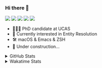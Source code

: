 ### Hi there 👋

[![](https://img.shields.io/badge/-Email-325180?logo=maildotru&logoColor=white&style=flat-square)](mailto:wang@tianshu.me)
[![](https://img.shields.io/badge/-GitHub-black?logo=GitHub&style=flat-square)](https://github.com/tshu-w)
[![](https://img.shields.io/badge/-Telegram-26a5e4?labelColor=fafafa&logo=telegram&style=flat-square)](https://t.me/tshu_w) 
[![](https://img.shields.io/badge/-Twitter-1da1f2?logo=Twitter&logoColor=white&style=flat-square)](https://twitter.com/tshu_w)
[![](https://komarev.com/ghpvc/?username=tshu-w&color=blueviolet&style=flat-square)]()



- 🧑🏻‍🎓 PhD candidate at UCAS
- 🔭 Currently interested in Entity Resolution
- 🛠 macOS & Emacs & ZSH
- 🚧 Under construction...

<details>

<summary>GitHub Stats</summary>

![Tianshu's GitHub stats](https://github-readme-stats.vercel.app/api?username=tshu-w&show_icons=true&theme=buefy&count_private=true)
  
</details>


<details>
  <summary>Wakatime Stats</summary>

  Currently, files accessed by tramp cannot be tracked by wakatime, see https://github.com/wakatime/wakatime-mode/issues/27
  <br>
  
<!--START_SECTION:waka-->
**I'm an Early 🐤** 

```text
🌞 Morning    27 commits     ██░░░░░░░░░░░░░░░░░░░░░░░   10.47% 
🌆 Daytime    128 commits    ████████████░░░░░░░░░░░░░   49.61% 
🌃 Evening    97 commits     █████████░░░░░░░░░░░░░░░░   37.6% 
🌙 Night      6 commits      ░░░░░░░░░░░░░░░░░░░░░░░░░   2.33%

```
📅 **I'm Most Productive on Saturday** 

```text
Monday       49 commits     ████░░░░░░░░░░░░░░░░░░░░░   18.99% 
Tuesday      52 commits     █████░░░░░░░░░░░░░░░░░░░░   20.16% 
Wednesday    24 commits     ██░░░░░░░░░░░░░░░░░░░░░░░   9.3% 
Thursday     15 commits     █░░░░░░░░░░░░░░░░░░░░░░░░   5.81% 
Friday       19 commits     █░░░░░░░░░░░░░░░░░░░░░░░░   7.36% 
Saturday     77 commits     ███████░░░░░░░░░░░░░░░░░░   29.84% 
Sunday       22 commits     ██░░░░░░░░░░░░░░░░░░░░░░░   8.53%

```


📊 **This Week I Spent My Time On** 

```text
💬 Programming Languages: 
Emacs Lisp               15 hrs 33 mins      ███████████████░░░░░░░░░░   59.61% 
sh                       5 hrs 43 mins       █████░░░░░░░░░░░░░░░░░░░░   21.91% 
Org                      4 hrs 28 mins       ████░░░░░░░░░░░░░░░░░░░░░   17.16% 
Bash                     13 mins             ░░░░░░░░░░░░░░░░░░░░░░░░░   0.86% 
Git                      3 mins              ░░░░░░░░░░░░░░░░░░░░░░░░░   0.23%

🔥 Editors: 
Emacs                    20 hrs 23 mins      ███████████████████░░░░░░   78.09% 
Zsh                      5 hrs 43 mins       █████░░░░░░░░░░░░░░░░░░░░   21.91%

🐱‍💻 Projects: 
emacs                    15 hrs 52 mins      ███████████████░░░░░░░░░░   60.76% 
Unknown Project          4 hrs 32 mins       ████░░░░░░░░░░░░░░░░░░░░░   17.39% 
Terminal                 3 hrs 57 mins       ███░░░░░░░░░░░░░░░░░░░░░░   15.17% 
universal_ie             1 hr 10 mins        █░░░░░░░░░░░░░░░░░░░░░░░░   4.5% 
dotfiles                 21 mins             ░░░░░░░░░░░░░░░░░░░░░░░░░   1.35%

💻 Operating System: 
Mac                      22 hrs 57 mins      ██████████████████████░░░   87.89% 
Linux                    3 hrs 9 mins        ███░░░░░░░░░░░░░░░░░░░░░░   12.11%

```

**I Mostly Code in Python** 

```text
Python                   6 repos             ████████░░░░░░░░░░░░░░░░░   31.58% 
JavaScript               3 repos             ████░░░░░░░░░░░░░░░░░░░░░   15.79% 
HTML                     2 repos             ██░░░░░░░░░░░░░░░░░░░░░░░   10.53% 
Emacs Lisp               2 repos             ██░░░░░░░░░░░░░░░░░░░░░░░   10.53% 
TeX                      2 repos             ██░░░░░░░░░░░░░░░░░░░░░░░   10.53%

```



 Last Updated on 17/10/2021
<!--END_SECTION:waka-->
</details>
